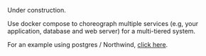 Under construction.

Use docker compose to choreograph multiple services (e.g, your application, database and web server) for a multi-tiered system.

For an example using postgres / Northwind, [click here](https://github.com/ApiLogicServer/docker-compose-nw-postgres).
